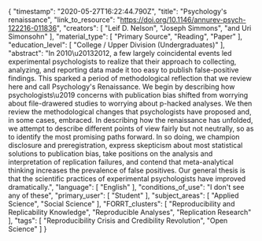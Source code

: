 {
    "timestamp": "2020-05-27T16:22:44.790Z",
    "title": "Psychology's renaissance",
    "link_to_resource": "https://doi.org/10.1146/annurev-psych-122216-011836",
    "creators": [
        "Leif D. Nelson",
        "Joseph Simmons",
        "and Uri Simonsohn"
    ],
    "material_type": [
        "Primary Source",
        "Reading",
        "Paper"
    ],
    "education_level": [
        "College / Upper Division (Undergraduates)"
    ],
    "abstract": "In 2010\u20132012, a few largely coincidental events led experimental psychologists to realize that their approach to collecting, analyzing, and reporting data made it too easy to publish false-positive findings. This sparked a period of methodological reflection that we review here and call Psychology's Renaissance. We begin by describing how psychologists\u2019 concerns with publication bias shifted from worrying about file-drawered studies to worrying about p-hacked analyses. We then review the methodological changes that psychologists have proposed and, in some cases, embraced. In describing how the renaissance has unfolded, we attempt to describe different points of view fairly but not neutrally, so as to identify the most promising paths forward. In so doing, we champion disclosure and preregistration, express skepticism about most statistical solutions to publication bias, take positions on the analysis and interpretation of replication failures, and contend that meta-analytical thinking increases the prevalence of false positives. Our general thesis is that the scientific practices of experimental psychologists have improved dramatically.",
    "language": [
        "English"
    ],
    "conditions_of_use": "I don't see any of these",
    "primary_user": [
        "Student"
    ],
    "subject_areas": [
        "Applied Science",
        "Social Science"
    ],
    "FORRT_clusters": [
        "Reproducibility and Replicability Knowledge",
        "Reproducible Analyses",
        "Replication Research"
    ],
    "tags": [
        "Reproducibility Crisis and Credibility Revolution",
        "Open Science"
    ]
}